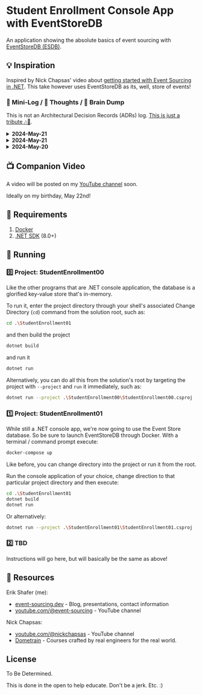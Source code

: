 # Student Enrollment Console App with EventStoreDB

An application showing the absolute basics of event sourcing with [EventStoreDB (ESDB)](https://www.eventstore.com/).


## 💡 Inspiration

Inspired by Nick Chapsas' video about [getting started with Event Sourcing in .NET](https://www.youtube.com/watch?v=n_o-xuuVtmw). This take however uses EventStoreDB as its, well, store of events!


### 📄 Mini-Log / 🤔 Thoughts / 🧠 Brain Dump

This is not an Architectural Decision Records (ADRs) log. [This is just a tribute 🎶🎸](https://www.youtube.com/watch?v=Vdq3BtWDRq8).

<details>
  <summary><strong>2024-May-21</strong></summary>
  - For clarity, renamed the .NET console application projects.
</details>
<details>
  <summary><strong>2024-May-21</strong></summary>
  - Updated some code, fixed some bugs and typos.
  - Decided this repository will have multiple versions.
    - One that works nearly the same as Nick's original in-memory incarnation.
    - Another using ESDB and some of the most frequently used commands with the ESDB .NET client.
    - Could have a potential third version if there is some demand from the community.
    - Would appreciate feedback. That and questions could extend this even further, perhaps.
</details>
<details>
  <summary><strong>2024-May-20</strong></summary>
  - Watched Nick's initial video. Awesome. Wait, what if we did the same thing, but with ESDB?
  - Made this code repository and .NET solution.
  - Only the bare bones as of this commit. Will update to include some event sourcing best practices without "getting into the weeds" too much.
</details>


## 📺 Companion Video

A video will be posted on my [YouTube channel](https://www.youtube.com/@event-sourcing) soon. 

Ideally on my birthday, May 22nd!


## 🐋 Requirements

1. [Docker](https://www.docker.com/products/docker-desktop/)
2. [.NET SDK](https://dotnet.microsoft.com/en-us/download) (8.0+)

## 🏃 Running

### 0️⃣ Project: StudentEnrollment00

Like the other programs that are .NET console application, the database is a glorified key-value store that's in-memory.

To run it, enter the project directory through your shell's associated Change Directory (`cd`) command from the solution root, such as:

```bash
cd .\StudentEnrollment01
```

and then build the project

```bash
dotnet build
```

and run it

```bash
dotnet run
```

Alternatively, you can do all this from the solution's root by targeting the project with `--project` and `run` it immediately, such as:

```bash
dotnet run --project .\StudentEnrollment00\StudentEnrollment00.csproj
```

### 1️⃣ Project: StudentEnrollment01

While still a .NET console app, we're now going to use the Event Store database. So be sure to launch EventStoreDB through Docker. With a terminal / command prompt execute:

```bash
docker-compose up
```

Like before, you can change directory into the project or run it from the root.

Run the console application of your choice, change direction to that particular project directory and then execute:

```bash
cd .\StudentEnrollment01
dotnet build
dotnet run
```

Or alternatively:

```bash
dotnet run --project .\StudentEnrollment01\StudentEnrollment01.csproj
```

### 2️⃣ TBD

Instructions will go here, but will basically be the same as above!


## 🔗 Resources

Erik Shafer (me):

- [event-sourcing.dev](https://event-sourcing.dev) - Blog, presentations, contact information
- [youtube.com/@event-sourcing](https://youtube.com/@event-sourcing) - YouTube channel

Nick Chapsas:

- [youtube.com/@nickchapsas](https://www.youtube.com/@nickchapsas) - YouTube channel
- [Dometrain](https://dometrain.com/) - Courses crafted by real engineers for the real world.


## License

To Be Determined.

This is done in the open to help educate. Don't be a jerk. Etc. :)